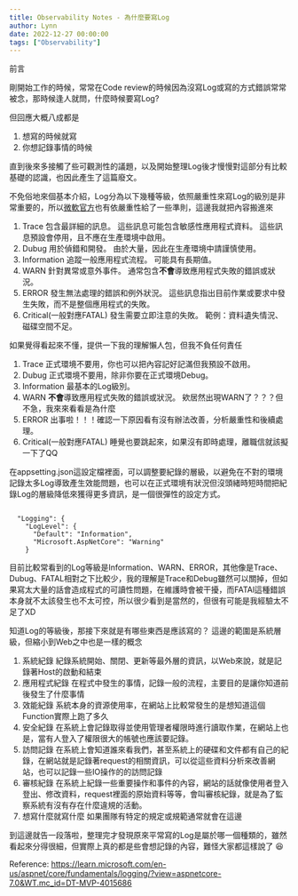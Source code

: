 ```yaml
---
title: Observability Notes - 為什麼要寫Log
author: Lynn
date: 2022-12-27 00:00:00
tags: ["Observability"]
---
```


前言

剛開始工作的時候，常常在Code review的時候因為沒寫Log或寫的方式錯誤常常被念，那時候逢人就問，什麼時候要寫Log?

但回應大概八成都是
1. 想寫的時候就寫
2. 你想記錄事情的時候


直到後來多接觸了些可觀測性的議題，以及開始整理Log後才慢慢對這部分有比較基礎的認識，也因此產生了這篇廢文。
<!--more-->
不免俗地來個基本介紹，Log分為以下幾種等級，依照嚴重性來寫Log的級別是非常重要的，所以[微軟官方](https://learn.microsoft.com/zh-tw/aspnet/core/fundamentals/logging/?view=aspnetcore-7.0&WT.mc_id=DT-MVP-4015686)也有依嚴重性給了一些準則，這邊我就把內容搬進來
1. Trace 
包含最詳細的訊息。 這些訊息可能包含敏感性應用程式資料。 這些訊息預設會停用，且不應在生產環境中啟用。
2. Dubug
用於偵錯和開發。 由於大量，因此在生產環境中請謹慎使用。
3. Information 
追蹤一般應用程式流程。 可能具有長期值。
4. WARN 
針對異常或意外事件。 通常包含**不會**導致應用程式失敗的錯誤或狀況。
5. ERROR 
發生無法處理的錯誤和例外狀況。 這些訊息指出目前作業或要求中發生失敗，而不是整個應用程式的失敗。
6. Critical(一般對應FATAL)
發生需要立即注意的失敗。 範例：資料遺失情況、磁碟空間不足。

如果覺得看起來不懂，提供一下我的理解懶人包，但我不負任何責任
1. Trace 
正式環境不要用，你也可以把內容記好記滿但我預設不啟用。
2. Dubug
正式環境不要用，除非你要在正式環境Debug。
3. Information 
最基本的Log級別。
4. WARN 
**不會**導致應用程式失敗的錯誤或狀況。
欸居然出現WARN了？？？但不急，我來來看看是為什麼
5. ERROR 
出事啦！！！確認一下原因看有沒有辦法改善，分析嚴重性和後續處理。
6. Critical(一般對應FATAL)
睡覺也要跳起來，如果沒有即時處理，離職信就該擬一下了QQ

在appsetting.json這設定檔裡面，可以調整要紀錄的層級，以避免在不對的環境記錄太多Log導致產生效能問題，也可以在正式環境有狀況但沒頭緒時短時間把紀錄Log的層級降低來獲得更多資訊，是一個很彈性的設定方式。
```

  "Logging": {
    "LogLevel": {
      "Default": "Information",
      "Microsoft.AspNetCore": "Warning"
    }

```

目前比較常看到的Log等級是Information、WARN、ERROR，其他像是Trace、Dubug、FATAL相對之下比較少，我的理解是Trace和Debug雖然可以關掉，但如果寫太大量的話會造成程式的可讀性問題，在維護時會被干擾，而FATAl這種錯誤本身就不太該發生也不太可控，所以很少看到是當然的，但很有可能是我經驗太不足了XD

知道Log的等級後，那接下來就是有哪些東西是應該寫的？ 
這邊的範圍是系統層級，但縮小到Web之中也是一樣的概念
1. 系統紀錄 
紀錄系統開始、關閉、更新等最外層的資訊，以Web來說，就是記錄著Host的啟動和結束
3. 應用程式紀錄
在程式中發生的事情，記錄一般的流程，主要目的是讓你知道前後發生了什麼事情
4. 效能紀錄
系統本身的資源使用率，在網站上比較常發生的是想知道這個Function實際上跑了多久
2. 安全紀錄
在系統上會記錄取得並使用管理者權限時進行讀取作業，在網站上也是，當有人登入了權限很大的帳號也應該要記錄。
4. 訪問記錄
在系統上會知道誰來看我們，甚至系統上的硬碟和文件都有自己的紀錄，在網站就是記錄著request的相關資訊，可以從這些資料分析來改善網站，也可以記錄一些IO操作的的訪問記錄
6. 審核紀錄
在系統上紀錄一些重要操作和事件的內容，網站的話就像使用者登入登出、修改資料，request裡面的原始資料等等，會叫審核紀錄，就是為了監察系統有沒有存在什麼違規的活動。
11. 想寫什麼就寫什麼
如果團隊有特定的規定或規範通常就會在這邊

到這邊就告一段落啦，整理完才發現原來平常寫的Log是屬於哪一個種類的，雖然看起來分得很細，但實際上真的都是些會想記錄的內容，難怪大家都這樣說了 :laughing: 


Reference:
https://learn.microsoft.com/en-us/aspnet/core/fundamentals/logging/?view=aspnetcore-7.0&WT.mc_id=DT-MVP-4015686